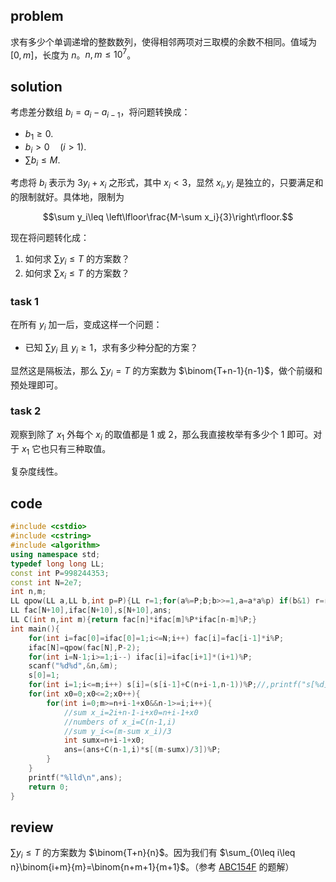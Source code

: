 ## problem
求有多少个单调递增的整数数列，使得相邻两项对三取模的余数不相同。值域为 $[0,m]$，长度为 $n$。$n,m\leq 10^7$。

## solution
考虑差分数组 $b_i=a_i-a_{i-1}$，将问题转换成：
- $b_1\geq 0$.
- $b_i>0\quad(i>1)$.
- $\sum b_i\leq M$.

考虑将 $b_i$ 表示为 $3y_i+x_i$ 之形式，其中 $x_i<3$，显然 $x_i,y_i$ 是独立的，只要满足和的限制就好。具体地，限制为

$$\sum y_i\leq \left\lfloor\frac{M-\sum x_i}{3}\right\rfloor.$$

现在将问题转化成：
1. 如何求 $\sum y_i\leq T$ 的方案数？
2. 如何求 $\sum x_i\leq T$ 的方案数？

### task 1
在所有 $y_i$ 加一后，变成这样一个问题：

- 已知 $\sum y_i$ 且 $y_i\geq 1$，求有多少种分配的方案？

显然这是隔板法，那么 $\sum y_i=T$ 的方案数为 $\binom{T+n-1}{n-1}$，做个前缀和预处理即可。

### task 2
观察到除了 $x_1$ 外每个 $x_i$ 的取值都是 $1$ 或 $2$，那么我直接枚举有多少个 $1$ 即可。对于 $x_1$ 它也只有三种取值。

复杂度线性。
## code
```cpp
#include <cstdio>
#include <cstring>
#include <algorithm>
using namespace std;
typedef long long LL;
const int P=998244353;
const int N=2e7;
int n,m;
LL qpow(LL a,LL b,int p=P){LL r=1;for(a%=P;b;b>>=1,a=a*a%p) if(b&1) r=r*a%p; return r;}
LL fac[N+10],ifac[N+10],s[N+10],ans;
LL C(int n,int m){return fac[n]*ifac[m]%P*ifac[n-m]%P;}
int main(){
	for(int i=fac[0]=ifac[0]=1;i<=N;i++) fac[i]=fac[i-1]*i%P;
	ifac[N]=qpow(fac[N],P-2);
	for(int i=N-1;i>=1;i--) ifac[i]=ifac[i+1]*(i+1)%P;
	scanf("%d%d",&n,&m);
	s[0]=1;
	for(int i=1;i<=m;i++) s[i]=(s[i-1]+C(n+i-1,n-1))%P;//,printf("s[%d]=%lld\n",i,C(n+i-1,n-1));
	for(int x0=0;x0<=2;x0++){
		for(int i=0;m>=n+i-1+x0&&n-1>=i;i++){
			//sum x_i=2i+n-1-i+x0=n+i-1+x0
			//numbers of x_i=C(n-1,i)
			//sum y_i<=(m-sum x_i)/3
			int sumx=n+i-1+x0;
			ans=(ans+C(n-1,i)*s[(m-sumx)/3])%P;
		}
	}
	printf("%lld\n",ans);
	return 0;
}

```

## review
$\sum y_i\leq T$ 的方案数为 $\binom{T+n}{n}$。因为我们有 $\sum_{0\leq i\leq n}\binom{i+m}{m}=\binom{n+m+1}{m+1}$。（参考 [ABC154F](https://www.cnblogs.com/caijianhong/p/solution-ABC154F.html) 的题解）